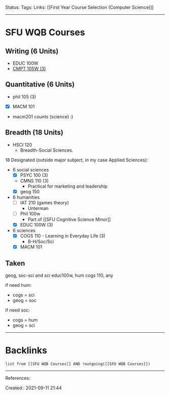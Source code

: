 Status: 
Tags: 
Links: [[First Year Course Selection (Computer Science)]]
___
# SFU WQB Courses
## Writing  (6 Units)
- EDUC 100W
- [CMPT 105W (3)](https://www.sfu.ca/students/calendar/2021/spring/courses/cmpt/105w.html)
## Quantitative (6 Units)
- phil 105 (3)
- [x] MACM 101
- macm201 counts (science) :)
## Breadth (18 Units)
- HSCI 120
	- Breadth-Social Sciences.

18 Designated (outside major subject, in my case Applied Sciences):
- 6 social sciences
	- [x] PSYC 100 (3)
	- CMNS 110 (3)
		- Practical for marketing and leadership
	- [x] geog 150
- 6 humanities
	- [ ] IAT 210 (games theory)
		- Unterman
	- [ ] Phil 100w
		- Part of [[SFU Cognitive Science Minor]]
	- [x] EDUC 100W (3)
- 6 sciences
	- [x] COGS 110 - Learning in Everyday Life (3)
		- B-H/Soc/Sci
	- [x] MACM 101
## Taken
geog, soc-sci and sci
educ100w, hum
cogs 110, any

if need hum:
- cogs = sci
- geog = soc

if need soc:
- cogs = hum
- geog = sci
___
# Backlinks
```dataview
list from [[SFU WQB Courses]] AND !outgoing([[SFU WQB Courses]])
```
___
References:

Created:: 2021-09-11 21:44
